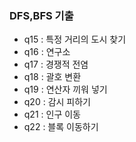 ### DFS,BFS 기출
- q15 : 특정 거리의 도시 찾기
- q16 : 연구소
- q17 : 경쟁적 전염
- q18 : 괄호 변환
- q19 : 연산자 끼워 넣기
- q20 : 감시 피하기
- q21 : 인구 이동
- q22 : 블록 이동하기
